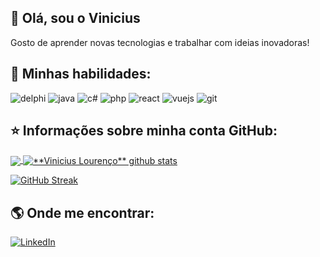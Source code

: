 


## 👋 Olá, sou o Vinicius 

Gosto de aprender novas tecnologias e trabalhar com ideias inovadoras!

## 🚀 Minhas habilidades:

![delphi](https://img.shields.io/badge/java_springboot-gray?style=for-the-badge&logo=springboot&logoColor=green)
![java](https://img.shields.io/badge/delphi-gray?style=for-the-badge&logo=delphi&logoColor=red)
![c#](https://img.shields.io/badge/c-gray?style=for-the-badge&logo=csharp&logoColor=purple)
![php](https://img.shields.io/badge/php-gray?style=for-the-badge&logo=php&logoColor=blue)
![react](https://img.shields.io/badge/react-gray?style=for-the-badge&logo=react&logoColor=blue)
![vuejs](https://img.shields.io/badge/vuejs-gray?style=for-the-badge&logo=vuedotjs&logoColor=blue)
![git](https://img.shields.io/badge/git-gray?style=for-the-badge&logo=git&logoColor=orange)

## ⭐ Informações sobre minha conta GitHub:

<a href="https://github.com/viniciuslourencof" align="center">
  <img align="center" src="https://github-readme-stats.vercel.app/api/top-langs/?username=viniciuslourencof&theme=dracula&hide_langs_below=1" />
</a>

<a href="https://github.com/viniciuslourencof">
 <img align="center" src="https://github-readme-stats.vercel.app/api?username=viniciuslourencof&show_icons=true&theme=dracula&line_height=27" alt="**Vinicius Lourenço** github stats"/>
</a>

[![GitHub Streak](https://streak-stats.demolab.com/?user=viniciuslourencof&theme=dracula)](https://git.io/streak-stats)

## 🌎 Onde me encontrar:

[![LinkedIn](https://img.shields.io/badge/linkedin-gray?style=for-the-badge&logo=linkedin&logoColor=blue)](https://www.linkedin.com/in/viniciuslourencof/)



